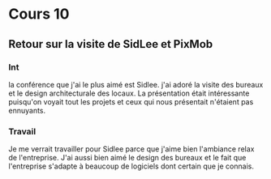 # Cours 10
## Retour sur la visite de SidLee et PixMob

### Int
la conférence que j'ai le plus aimé est Sidlee. j'ai adoré la visite des bureaux et le design architecturale des locaux. La présentation était intéressante puisqu'on voyait tout les projets et ceux qui nous présentait n'étaient pas ennuyants.

### Travail
Je me verrait travailler pour Sidlee parce que j'aime bien l'ambiance relax de l'entreprise. J'ai aussi bien aimé le design des bureaux et le fait que l'entreprise s'adapte à beaucoup de logiciels dont certain que je connais.
